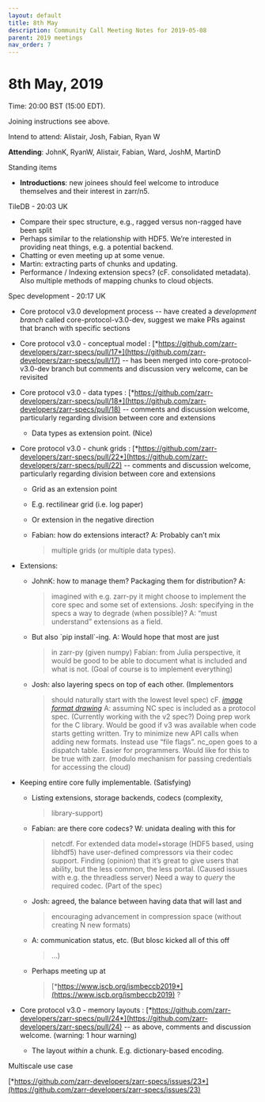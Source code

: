 ```yaml
---
layout: default
title: 8th May
description: Community Call Meeting Notes for 2019-05-08 
parent: 2019 meetings
nav_order: 7
---
```


# 8th May, 2019

Time: 20:00 BST (15:00 EDT).

Joining instructions see above.

Intend to attend: Alistair, Josh, Fabian, Ryan W

**Attending**: JohnK, RyanW, Alistair, Fabian, Ward, JoshM, MartinD

<span id="anchor-89"></span>Standing items

-   **Introductions**: new joinees should feel welcome to introduce
    themselves and their interest in zarr/n5.

<span id="anchor-90"></span>TileDB - 20:03 UK

-   Compare their spec structure, e.g., ragged versus non-ragged have
    been split
-   Perhaps similar to the relationship with HDF5. We’re interested in
    providing neat things, e.g. a potential backend.
-   Chatting or even meeting up at some venue.
-   Martin: extracting parts of chunks and updating.
-   Performance / Indexing extension specs? (cF. consolidated metadata).
    Also multiple methods of mapping chunks to cloud objects.

<span id="anchor-91"></span>Spec development - 20:17 UK

-   Core protocol v3.0 development process -- have created a
    *development branch* called core-protocol-v3.0-dev, suggest we make
    PRs against that branch with specific sections

<!-- -->

-   Core protocol v3.0 - conceptual model :
    [*https://github.com/zarr-developers/zarr-specs/pull/17*](https://github.com/zarr-developers/zarr-specs/pull/17)
    -- has been merged into core-protocol-v3.0-dev branch but comments
    and discussion very welcome, can be revisited

-   Core protocol v3.0 - data types :
    [*https://github.com/zarr-developers/zarr-specs/pull/18*](https://github.com/zarr-developers/zarr-specs/pull/18)
    -- comments and discussion welcome, particularly regarding division
    between core and extensions

    -   Data types as extension point. (Nice)

-   Core protocol v3.0 - chunk grids :
    [*https://github.com/zarr-developers/zarr-specs/pull/22*](https://github.com/zarr-developers/zarr-specs/pull/22)
    -- comments and discussion welcome, particularly regarding division
    between core and extensions

    -   Grid as an extension point

    -   E.g. rectilinear grid (i.e. log paper)

    -   Or extension in the negative direction

    -   Fabian: how do extensions interact? A: Probably can’t mix
        > multiple grids (or multiple data types).

-   Extensions:

    -   JohnK: how to manage them? Packaging them for distribution? A:
        > imagined with e.g. zarr-py it might choose to implement the
        > core spec and some set of extensions. Josh: specifying in the
        > specs a way to degrade (when possible)? A: “must understand”
        > extensions as a field.

    -   But also \`pip install\`-ing. A: Would hope that most are just
        > in zarr-py (given numpy) Fabian: from Julia perspective, it
        > would be good to be able to document what is included and what
        > is not. (Goal of course is to implement everything)

    -   Josh: also layering specs on top of each other. (Implementors
        > should naturally start with the lowest level spec) cF. [*image
        > format
        > drawing*](https://docs.google.com/drawings/d/1Vz6F-DZ-KfkFtJrl0cbT7eiRRc3NYT6EtoCwuOVg_kc/edit?pli=1)
        > A: assuming NC spec is included as a protocol spec. (Currently
        > working with the v2 spec?) Doing prep work for the C library.
        > Would be good if v3 was available when code starts getting
        > written. Try to minimize new API calls when adding new
        > formats. Instead use “file flags”. nc_open goes to a dispatch
        > table. Easier for programmers. Would like for this to be true
        > with zarr. (modulo mechanism for passing credentials for
        > accessing the cloud)

-   Keeping entire core fully implementable. (Satisfying)

    -   Listing extensions, storage backends, codecs (complexity,
        > library-support)

    -   Fabian: are there core codecs? W: unidata dealing with this for
        > netcdf. For extended data model+storage (HDF5 based, using
        > libhdf5) have user-defined compressors via their codec
        > support. Finding (opinion) that it’s great to give users that
        > ability, but the less common, the less portal. (Caused issues
        > with e.g. the threadless server) Need a way to *query* the
        > required codec. (Part of the spec)

    -   Josh: agreed, the balance between having data that will last and
        > encouraging advancement in compression space (without creating
        > N new formats)

    -   A: communication status, etc. (But blosc kicked all of this off
        > …)

    -   Perhaps meeting up at
        > [*https://www.iscb.org/ismbeccb2019*](https://www.iscb.org/ismbeccb2019)
        > ?

-   Core protocol v3.0 - memory layouts :
    [*https://github.com/zarr-developers/zarr-specs/pull/24*](https://github.com/zarr-developers/zarr-specs/pull/24)
    -- as above, comments and discussion welcome. (warning: 1 hour
    warning)

    -   The layout *within* a chunk. E.g. dictionary-based encoding.

<span id="anchor-92"></span>Multiscale use case

[*https://github.com/zarr-developers/zarr-specs/issues/23*](https://github.com/zarr-developers/zarr-specs/issues/23)

